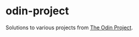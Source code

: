 # odin-project
Solutions to various projects from [The Odin Project](http://www.theodinproject.com/).